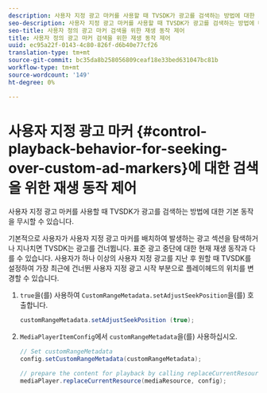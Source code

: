 ```yaml
---
description: 사용자 지정 광고 마커를 사용할 때 TVSDK가 광고를 검색하는 방법에 대한 기본 동작을 무시할 수 있습니다.
seo-description: 사용자 지정 광고 마커를 사용할 때 TVSDK가 광고를 검색하는 방법에 대한 기본 동작을 무시할 수 있습니다.
seo-title: 사용자 정의 광고 마커 검색을 위한 재생 동작 제어
title: 사용자 정의 광고 마커 검색을 위한 재생 동작 제어
uuid: ec95a22f-0143-4c80-826f-d6b40e77cf26
translation-type: tm+mt
source-git-commit: bc35da8b258056809ceaf18e33bed631047bc81b
workflow-type: tm+mt
source-wordcount: '149'
ht-degree: 0%

---
```



# 사용자 지정 광고 마커 {#control-playback-behavior-for-seeking-over-custom-ad-markers}에 대한 검색을 위한 재생 동작 제어

사용자 지정 광고 마커를 사용할 때 TVSDK가 광고를 검색하는 방법에 대한 기본 동작을 무시할 수 있습니다.

기본적으로 사용자가 사용자 지정 광고 마커를 배치하여 발생하는 광고 섹션을 탐색하거나 지나치면 TVSDK는 광고를 건너뜁니다. 표준 광고 중단에 대한 현재 재생 동작과 다를 수 있습니다. 사용자가 하나 이상의 사용자 지정 광고를 지난 후 원할 때 TVSDK를 설정하여 가장 최근에 건너뛴 사용자 지정 광고 시작 부분으로 플레이헤드의 위치를 변경할 수 있습니다.

1. `true`을(를) 사용하여 `CustomRangeMetadata.setAdjustSeekPosition`을(를) 호출합니다.

   ```java
   customRangeMetadata.setAdjustSeekPosition (true);
   ```

1. `MediaPlayerItemConfig`에서 `customRangeMetadata`을(를) 사용하십시오.

   ```java
   // Set customRangeMetadata 
   config.setCustomRangeMetadata(customRangeMetadata); 
   
   // prepare the content for playback by calling replaceCurrentResource 
   mediaPlayer.replaceCurrentResource(mediaResource, config); 
   ```
